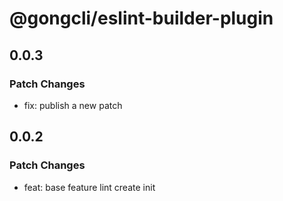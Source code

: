 # @gongcli/eslint-builder-plugin

## 0.0.3

### Patch Changes

- fix: publish a new patch

## 0.0.2

### Patch Changes

- feat: base feature lint create init
